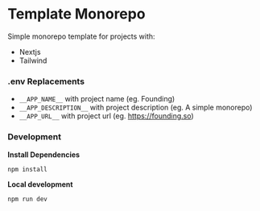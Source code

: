 # Template Monorepo

Simple monorepo template for projects with:

- Nextjs
- Tailwind

### .env Replacements

- `__APP_NAME__` with project name (eg. Founding)
- `__APP_DESCRIPTION__` with project description (eg. A simple monorepo)
- `__APP_URL__` with project url (eg. https://founding.so)

### Development

**Install Dependencies**

```sh
npm install
```

**Local development**

```sh
npm run dev
```
